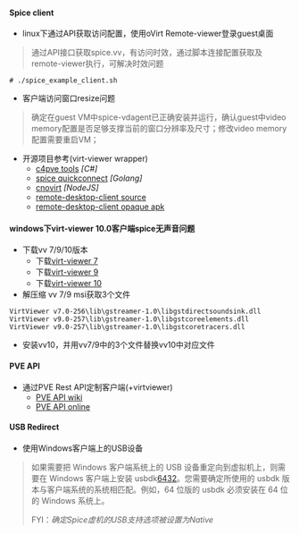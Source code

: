 #### Spice client
* linux下通过API获取访问配置，使用oVirt Remote-viewer登录guest桌面
> 通过API接口获取spice.vv，有访问时效，通过脚本连接配置获取及remote-viewer执行，可解决时效问题
```
# ./spice_example_client.sh
```

* 客户端访问窗口resize问题
> 确定在guest VM中spice-vdagent已正确安装并运行，确认guest中video memory配置是否足够支撑当前的窗口分辨率及尺寸；修改video memory配置需要重启VM；

* 开源项目参考(virt-viewer wrapper)
  * [c4pve tools](https://www.cv4pve-tools.com/)    *[C#]*
  * [spice quickconnect](https://github.com/Elbandi/proxmox-spice-quickconnect)    *[Golang]*
  * [cnovirt](https://github.com/cnovirt/opencc-ovirt-pro-win)    *[NodeJS]*
  * [remote-desktop-client source](https://github.com/iiordanov/remote-desktop-clients)
  * [remote-desktop-client opaque apk](https://napkforpc.com/apk/com.undatech.opaque/)

#### windows下virt-viewer 10.0客户端spice无声音问题
* 下载vv 7/9/10版本
   * 下载[virt-viewer 7](https://virt-manager.org/download/sources/virt-viewer/virt-viewer-x64-7.0.msi)
   * 下载[virt-viewer 9](https://releases.pagure.org/virt-viewer/virt-viewer-x64-9.0-1.1.msi)
   * 下载[virt-viewer 10](https://virt-manager.org/download/)
* 解压缩 vv 7/9 msi获取3个文件
```
VirtViewer v7.0-256\lib\gstreamer-1.0\libgstdirectsoundsink.dll
VirtViewer v9.0-257\lib\gstreamer-1.0\libgstcoreelements.dll
VirtViewer v9.0-257\lib\gstreamer-1.0\libgstcoretracers.dll
```
* 安装vv10，并用vv7/9中的3个文件替换vv10中对应文件

#### PVE API
* 通过PVE Rest API定制客户端(+virtviewer)
  * [PVE API wiki](https://pve.proxmox.com/wiki/Proxmox_VE_API)
  * [PVE API online](https://pve.proxmox.com/pve-docs/api-viewer/#/nodes/{node}/qemu/{vmid}/spiceproxy)

#### USB Redirect
* 使用Windows客户端上的USB设备
> 如果需要把 Windows 客户端系统上的 USB 设备重定向到虚拟机上，则需要在 Windows 客户端上安装 usbdk[64](https://www.spice-space.org/download/windows/usbdk/UsbDk_1.0.22_x64.msi)[32](https://www.spice-space.org/download/windows/usbdk/UsbDk_1.0.22_x86.msi)。您需要确定所使用的 usbdk 版本与客户端系统的系统相匹配。例如，64 位版的 usbdk 必须安装在 64 位的 Windows 系统上。
>
> FYI：*确定Spice虚机的USB支持选项被设置为Native*
